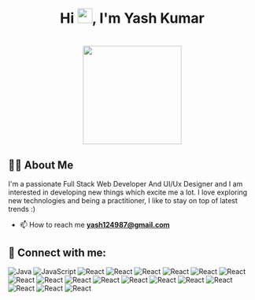 <!--
**yashcode4/yashcode4** is a ✨ _special_ ✨ repository because its `README.md` (this file) appears on your GitHub profile.

Here are some ideas to get you started:

- 🔭 I’m currently working on ...
- 🌱 I’m currently learning ...
- 👯 I’m looking to collaborate on ...
- 🤔 I’m looking for help with ...
- 💬 Ask me about ...
- 📫 How to reach me: ...
- 😄 Pronouns: ...
- ⚡ Fun fact: ...
-->

### <h1 align="center">Hi <img src="https://raw.githubusercontent.com/MartinHeinz/MartinHeinz/master/wave.gif" width="30px">, I'm Yash Kumar</h1>

<h1 align="center"><a href="#"><img width="200" height="200" src="https://i.imgur.com/799y5A3.png"/></a></h1>

## 🙋‍♂️ About Me

I'm a passionate Full Stack Web Developer And UI/Ux Designer and I am interested in developing new things which excite me a lot. I love exploring new technologies and being a practitioner, I like to stay on top of latest trends :)
- 📫 How to reach me **yash124987@gmail.com**

## 🔗 Connect with me:

![Java](https://img.shields.io/badge/Java-F8981D?logo=java&logoColor=white&style=for-the-badge)
![JavaScript](https://img.shields.io/badge/JavaScript-F7DF1E?logo=javascript&logoColor=black&style=for-the-badge)
![React](https://img.shields.io/badge/React-61DAFB?logo=react&logoColor=black&style=for-the-badge)
![React](https://img.shields.io/badge/bootstrap-7952B3?logo=bootstrap&logoColor=white&style=for-the-badge)
![React](https://img.shields.io/badge/tailwindcss-06B6D4?logo=tailwindcss&logoColor=white&style=for-the-badge)
![React](https://img.shields.io/badge/nodedotjs-339933?logo=nodedotjs&logoColor=white&style=for-the-badge)
![React](https://img.shields.io/badge/express-000000?logo=express&logoColor=white&style=for-the-badge)
![React](https://img.shields.io/badge/wix-0C6EFC?logo=wix&logoColor=white&style=for-the-badge)
![React](https://img.shields.io/badge/wordpress-21759B?logo=wordpress&logoColor=white&style=for-the-badge)
![React](https://img.shields.io/badge/html5-E34F26?logo=html5&logoColor=white&style=for-the-badge)
![React](https://img.shields.io/badge/css3-1572B6?logo=css3&logoColor=white&style=for-the-badge)
![React](https://img.shields.io/badge/mongodb-47A248?logo=mongodb&logoColor=white&style=for-the-badge)
![React](https://img.shields.io/badge/git-F05032?logo=git&logoColor=white&style=for-the-badge)
![React](https://img.shields.io/badge/redux-764ABC?logo=redux&logoColor=white&style=for-the-badge)
![React](https://img.shields.io/badge/postman-FF6C37?logo=postman&logoColor=white&style=for-the-badge)
![React](https://img.shields.io/badge/amazon-FF9900?logo=amazon&logoColor=white&style=for-the-badge)
![React](https://img.shields.io/badge/vercel-000000?logo=vercel&logoColor=white&style=for-the-badge)
![React](https://img.shields.io/badge/netlify-00C7B7?logo=netlify&logoColor=white&style=for-the-badge)
![React](https://img.shields.io/badge/vscode-007ACC?logo=visualstudiocode&logoColor=white&style=for-the-badge)


<br/>


<br/>


